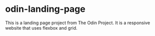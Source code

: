 # odin-landing-page
This is a landing page project from The Odin Project. It is a responsive website that uses flexbox and grid.